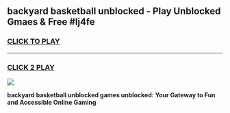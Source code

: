 
## backyard basketball unblocked - Play Unblocked Gmaes & Free #lj4fe
<h3>
<a href="https://news.freeplayer.one?title=backyard_basketball_unblocked&ref=24F">CLICK TO PLAY</a></h3>
<hr>

<h3>
<a href="https://news.freeplayer.one?title=backyard_basketball_unblocked&ref=24F">CLICK 2 PLAY</a>
  
</h3>

<a href="https://news.freeplayer.one?title=backyard_basketball_unblocked&ref=24F/"><img src="https://clearcache.store/games.png"></a>


**backyard basketball unblocked games unblocked: Your Gateway to Fun and Accessible Online Gaming**
